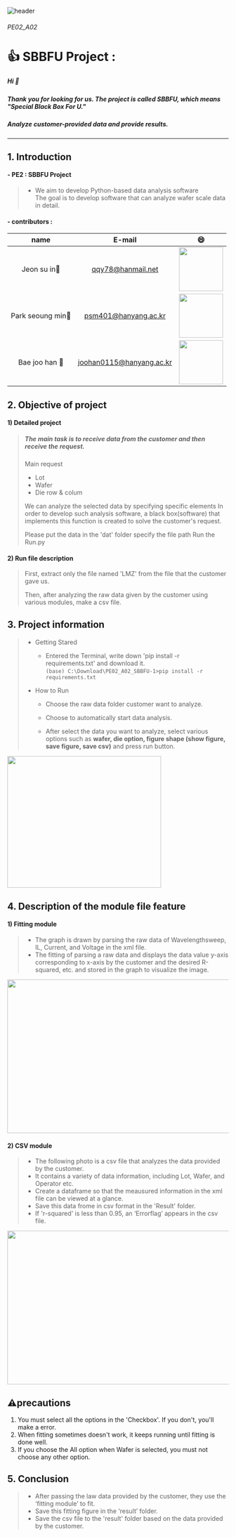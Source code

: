 ![header](https://capsule-render.vercel.app/api?type=wave&color=auto&height=200&section=header&text=SBBFU%20PROJECT&fontSize=50)

###### PE02_A02

# 👍 SBBFU Project :
##### Hi :wave:
##### Thank you for looking for us. The project is called SBBFU, which means "Special Black Box For U."
##### Analyze customer-provided data and provide results.
---
## 1. Introduction
#### - PE2 : SBBFU Project
> - We aim to develop Python-based data analysis software \
> The goal is to develop software that can analyze wafer scale data in detail.
#### - contributors : 
|name|E-mail|:smile:|
|:---:|:---:|:---:|
|Jeon su in:girl:|qqy78@hanmail.net|<img src = "https://user-images.githubusercontent.com/84078034/121825406-2aa98400-cced-11eb-82d7-3fbbb3cdff28.png" width = "100" height = "100">|
|Park seoung min:boy:|psm401@hanyang.ac.kr|<img src = "https://user-images.githubusercontent.com/84078034/121825519-e074d280-cced-11eb-8507-995dd571eaf4.png" width = "100" height = "100">|
|Bae joo han :boy:|joohan0115@hanyang.ac.kr|<img src = "https://user-images.githubusercontent.com/84078034/121825720-e7501500-ccee-11eb-9093-d83795514a94.png" width = "100" height = "100">|

## 2. Objective of project
  #### 1) Detailed project 
> ##### The main task is to receive data from the customer and then receive the request.
> Main request 
> + Lot
> + Wafer
> + Die row & colum
> 
> We can analyze the selected data by specifying specific elements
> In order to develop such analysis software, a black box(software) that implements this function is created to solve the customer's request.
>
> Please put the data in the 'dat' folder specify the file path Run the Run.py 

  #### 2) Run file description
> First, extract only the file named 'LMZ' from the file that the customer gave us. 
> 
> Then, after analyzing the raw data given by the customer using various modules, make a csv file.

## 3. Project information

####
>* Getting Stared
>   + Entered the Terminal, write down 'pip install -r requirements.txt' and download it. \
>``(base) C:\Download\PE02_A02_SBBFU-1>pip install -r requirements.txt``
>
>* How to Run
>   + Choose the raw data folder customer want to analyze.
>   + Choose to automatically start data analysis.
>   
>	 + After select the data you want to analyze, select various options such as **wafer, die option, figure shape (show figure, save figure, save csv)** and press run button.
<img src = "https://user-images.githubusercontent.com/84078034/121799780-f55b5280-cc68-11eb-859f-a0cf73b37ee1.png" width="350" height="300">


## 4. Description of the module file feature

#### 1) Fitting module
  >-   The graph is drawn by parsing the raw data of Wavelengthsweep, IL, Current, and Voltage in the xml file.
  >-   The fitting of parsing a raw data and displays the data value y-axis corresponding to x-axis by the customer and the desired R-squared, etc. and stored in the graph to visualize the image.
 <img src ="https://user-images.githubusercontent.com/84078034/121302547-d2613380-c934-11eb-8ef4-6b330f316406.png" width="600" height="350">

#### 2) CSV module
  >- The following photo is a csv file that analyzes the data provided by the customer.
  >- It contains a variety of data information, including Lot, Wafer, and Operator etc.
  >- Create a dataframe so that the meausured information in the xml file can be viewed at a glance.
  >- Save this data frome in csv format in the 'Result' folder.
  >- If 'r-squared' is less than 0.95, an ‘Errorflag’ appears in the csv file.

 <img src = "https://user-images.githubusercontent.com/80964488/117802539-903ec680-b290-11eb-969f-6fd459a8d594.PNG" width= "600" height="350">
 
## :warning:precautions

 1) You must select all the options in the 'Checkbox'. If you don't, you'll make a error.
 2) When fitting sometimes doesn't work, it keeps running until fitting is done well.
 3) If you choose the All option when Wafer is selected, you must not choose any other option.
 
## 5. Conclusion
  >- After passing the law data provided by the customer, they use the ‘fitting module’ to fit.
  >- Save this fitting figure in the ‘result’ folder.
  >- Save the csv file to the 'result' folder based on the data provided by the customer.

